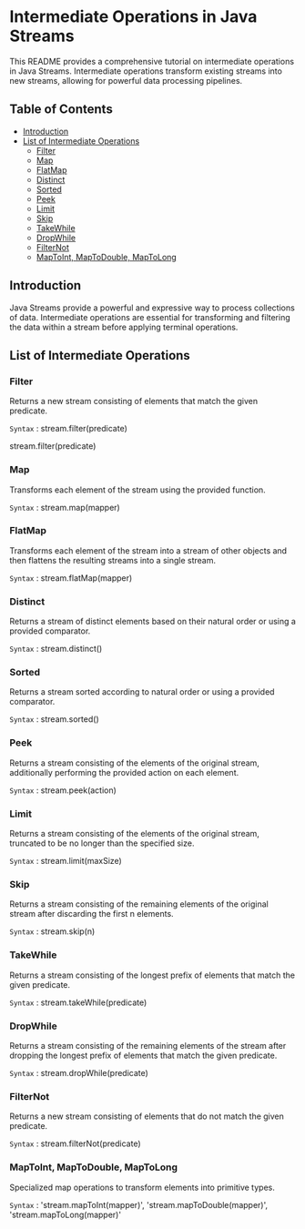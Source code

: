 # Intermediate Operations in Java Streams

This README provides a comprehensive tutorial on intermediate operations in Java Streams. Intermediate operations transform existing streams into new streams, allowing for powerful data processing pipelines.

## Table of Contents

- [Introduction](#introduction)
- [List of Intermediate Operations](#list-of-intermediate-operations)
  - [Filter](#filter)
  - [Map](#map)
  - [FlatMap](#flatmap)
  - [Distinct](#distinct)
  - [Sorted](#sorted)
  - [Peek](#peek)
  - [Limit](#limit)
  - [Skip](#skip)
  - [TakeWhile](#takewhile)
  - [DropWhile](#dropwhile)
  - [FilterNot](#filternot)
  - [MapToInt, MapToDouble, MapToLong](#maptoint-maptodouble-maptolong)

## Introduction

Java Streams provide a powerful and expressive way to process collections of data. Intermediate operations are essential for transforming and filtering the data within a stream before applying terminal operations.

## List of Intermediate Operations

### Filter
Returns a new stream consisting of elements that match the given predicate.

`Syntax` : stream.filter(predicate)

stream.filter(predicate)

### Map
Transforms each element of the stream using the provided function.

`Syntax` : stream.map(mapper)

### FlatMap
Transforms each element of the stream into a stream of other objects and then flattens the resulting streams into a single stream.

`Syntax` : stream.flatMap(mapper)

### Distinct
Returns a stream of distinct elements based on their natural order or using a provided comparator.

`Syntax` : stream.distinct()

### Sorted
Returns a stream sorted according to natural order or using a provided comparator.

`Syntax` : stream.sorted()

### Peek
Returns a stream consisting of the elements of the original stream, additionally performing the provided action on each element.

`Syntax` : stream.peek(action)

### Limit
Returns a stream consisting of the elements of the original stream, truncated to be no longer than the specified size.

`Syntax` : stream.limit(maxSize)
    
### Skip
Returns a stream consisting of the remaining elements of the original stream after discarding the first n elements.

`Syntax` : stream.skip(n)

### TakeWhile
Returns a stream consisting of the longest prefix of elements that match the given predicate.

`Syntax` : stream.takeWhile(predicate)

### DropWhile
Returns a stream consisting of the remaining elements of the stream after dropping the longest prefix of elements that match the given predicate.

`Syntax` : stream.dropWhile(predicate)

### FilterNot
Returns a new stream consisting of elements that do not match the given predicate.

`Syntax` : stream.filterNot(predicate)

### MapToInt, MapToDouble, MapToLong
Specialized map operations to transform elements into primitive types.

`Syntax` : 'stream.mapToInt(mapper)', 'stream.mapToDouble(mapper)', 'stream.mapToLong(mapper)'



